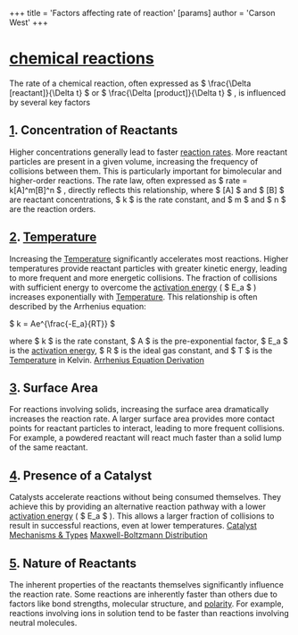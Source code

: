+++
 title = 'Factors affecting rate of reaction'
[params]
	author = 'Carson West'
+++

# [chemical reactions](./../chemical-reactions/)

The rate of a chemical reaction, often expressed as  $ \frac{\Delta [reactant]}{\Delta t} $  or  $ \frac{\Delta [product]}{\Delta t} $ , is influenced by several key factors

## [1](./../1/). Concentration of Reactants

Higher concentrations generally lead to faster [reaction rates](./../reaction-rates/).  More reactant particles are present in a given volume, increasing the frequency of collisions between them.  This is particularly important for bimolecular and higher-order reactions.  The rate law, often expressed as   $ rate = k[A]^m[B]^n $ , directly reflects this relationship, where   $ [A] $  and  $ [B] $  are reactant concentrations,  $ k $  is the rate constant, and  $ m $  and  $ n $  are the reaction orders.

## [2](./../2/). [Temperature](./../temperature/)

Increasing the [Temperature](./../temperature/) significantly accelerates most reactions.  Higher temperatures provide reactant particles with greater kinetic energy, leading to more frequent and more energetic collisions.  The fraction of collisions with sufficient energy to overcome the [activation energy](./../activation-energy/) ( $ E_a $ ) increases exponentially with [Temperature](./../temperature/). This relationship is often described by the Arrhenius equation:

 $ k = Ae^{\frac{-E_a}{RT}} $ 

where  $ k $  is the rate constant,  $ A $  is the pre-exponential factor,  $ E_a $  is the [activation energy](./../activation-energy/),  $ R $  is the ideal gas constant, and  $ T $  is the [Temperature](./../temperature/) in Kelvin.  [Arrhenius Equation Derivation](./../arrhenius-equation-derivation/)

## [3](./../3/). Surface Area

For reactions involving solids, increasing the surface area dramatically increases the reaction rate.  A larger surface area provides more contact points for reactant particles to interact, leading to more frequent collisions.  For example, a powdered reactant will react much faster than a solid lump of the same reactant.

## [4](./../4/). Presence of a Catalyst

Catalysts accelerate reactions without being consumed themselves. They achieve this by providing an alternative reaction pathway with a lower [activation energy](./../activation-energy/) ( $ E_a $ ).  This allows a larger fraction of collisions to result in successful reactions, even at lower temperatures.  [Catalyst Mechanisms & Types](./../catalyst-mechanisms-&-types/) [Maxwell-Boltzmann Distribution](./../maxwell-boltzmann-distribution/)

## [5](./../5/). Nature of Reactants

The inherent properties of the reactants themselves significantly influence the reaction rate.  Some reactions are inherently faster than others due to factors like bond strengths, molecular structure, and [polarity](./../polarity/).  For example, reactions involving ions in solution tend to be faster than reactions involving neutral molecules.